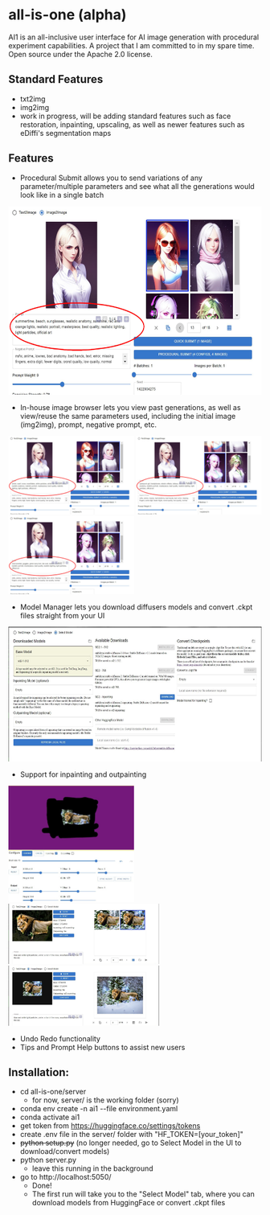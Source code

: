 # all-is-one (alpha)
AI1 is an all-inclusive user interface for AI image generation with procedural experiment capabilities. A project that I am committed to in my spare time. Open source under the Apache 2.0 license.

## Standard Features
- txt2img
- img2img
- work in progress, will be adding standard features such as face restoration, inpainting, upscaling, as well as newer features such as eDiffi's segmentation maps

## Features
- Procedural Submit allows you to send variations of any parameter/multiple parameters and see what all the generations would look like in a single batch
<img src="sample/d1_circled.jpg" alt="sample1" title="sample1" width="600" height="375" />

- In-house image browser lets you view past generations, as well as view/reuse the same parameters used, including the initial image (img2img), prompt, negative prompt, etc.

<p float="left">
<img src="sample/d2_circled.JPG" alt="sample2" title="sample2" width="250" height="156" />
<img src="sample/d3_circled.JPG" alt="sample3" title="sample3" width="250" height="156" />
<img src="sample/d4_circled.JPG" alt="sample4" title="sample4" width="250" height="156" />
</p>

- Model Manager lets you download diffusers models and convert .ckpt files straight from your UI
<img src="sample/model_manager.jpg" alt="models" title="models" width="600" height="268" />

- Support for inpainting and outpainting

<p float="left">
<img src="sample/inpainting_work.jpg" alt="inpainting" title="inpainting" width="250" height="232" />
<img src="sample/inpainting_res.jpg" alt="Inpainting Result" title="Inpainting Result" width="300" height="120" />
<img src="sample/outpainting_res.jpg" alt="Outpainting Result" title="Outpainting Result" width="300" height="120" />
</p>

- Undo Redo functionality
- Tips and Prompt Help buttons to assist new users


## Installation:
- cd all-is-one/server
    - for now, server/ is the working folder (sorry)
- conda env create -n ai1 --file environment.yaml
- conda activate ai1
- get token from https://huggingface.co/settings/tokens
- create .env file in the server/ folder with "HF_TOKEN=[your_token]"
- ~~python setup.py~~ (no longer needed, go to Select Model in the UI to download/convert models)
- python server.py
    - leave this running in the background
- go to http://localhost:5050/
    - Done!
    - The first run will take you to the "Select Model" tab, where you can download models from HuggingFace or convert .ckpt files
